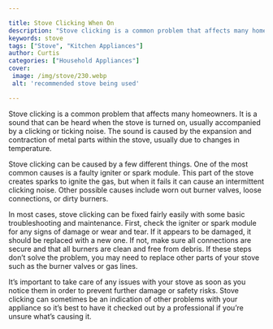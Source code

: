 ```yaml
---

title: Stove Clicking When On
description: "Stove clicking is a common problem that affects many homeowners. It is a sound that can be heard when the stove is turned on, usua...keep reading to learn"
keywords: stove
tags: ["Stove", "Kitchen Appliances"]
author: Curtis
categories: ["Household Appliances"]
cover: 
 image: /img/stove/230.webp
 alt: 'recommended stove being used'

---
```


Stove clicking is a common problem that affects many homeowners. It is a sound that can be heard when the stove is turned on, usually accompanied by a clicking or ticking noise. The sound is caused by the expansion and contraction of metal parts within the stove, usually due to changes in temperature.

Stove clicking can be caused by a few different things. One of the most common causes is a faulty igniter or spark module. This part of the stove creates sparks to ignite the gas, but when it fails it can cause an intermittent clicking noise. Other possible causes include worn out burner valves, loose connections, or dirty burners.

In most cases, stove clicking can be fixed fairly easily with some basic troubleshooting and maintenance. First, check the igniter or spark module for any signs of damage or wear and tear. If it appears to be damaged, it should be replaced with a new one. If not, make sure all connections are secure and that all burners are clean and free from debris. If these steps don’t solve the problem, you may need to replace other parts of your stove such as the burner valves or gas lines.

It’s important to take care of any issues with your stove as soon as you notice them in order to prevent further damage or safety risks. Stove clicking can sometimes be an indication of other problems with your appliance so it’s best to have it checked out by a professional if you’re unsure what’s causing it.
